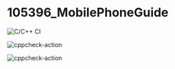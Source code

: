 # 105396_MobilePhoneGuide

![C/C++ CI](https://github.com/99003183/MobilePhoneGuide/workflows/C/C++%20CI/badge.svg)

![cppcheck-action](https://github.com/99003183/MobilePhoneGuide/workflows/cppcheck-action/badge.svg)

![cppcheck-action](https://github.com/99003183/MobilePhoneGuide/workflows/Valgrind/badge.svg)
